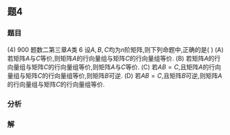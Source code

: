 ## 题4
### 题目
(4) 900 题数二第三章$A$类 6 
设$A,B,C$均为$n$阶矩阵,则下列命题中,正确的是( )
(A) 若矩阵$A$与$C$等价,则矩阵$A$的行向量组与矩阵$C$的行向量组等价.
(B) 若矩阵$A$的行向量组与矩阵$C$的行向量组等价,则矩阵$A$与$C$等价.
(C) 若$AB = C$,且矩阵$A$的行向量组与矩阵$C$的行向量组等价,则矩阵$B$可逆.
(D) 若$AB = C$,且矩阵$B$可逆,则矩阵$A$的行向量组与矩阵$C$的行向量组等价.
### 分析

### 解